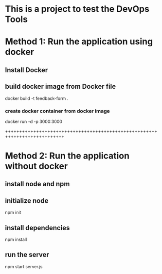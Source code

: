 # This is a project to test the DevOps Tools

# Method 1: Run the application using docker

## Install Docker 
## build docker image from Docker file
docker build -t feedback-form .

### create docker container from docker image
docker run -d -p 3000:3000

+++++++++++++++++++++++++++++++++++++++++++++++++++++++++++++++++++++++++++

# Method 2: Run the application without docker

## install node and npm
## initialize node
npm init

## install dependencies
npm install

## run the server
npm start server.js
